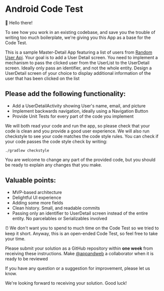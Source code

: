 # Android Code Test

👋 Hello there!

To see how you work in an existing codebase, and save you the trouble of writing too much boilerplate, we're giving you this App as a base for the Code Test.

This is a sample Master-Detail App featuring a list of users from [Random User Api](https://randomuser.me/). Your goal is to add a User Detail screen.
You need to implement a mechanism to pass the clicked user from the UserList to the UserDetail screen. Ideally only pass an identifier, and not the whole entity.
Design a UserDetail screen of your choice to display additional information of the user that has been clicked on the list

## Please add the following functionality:

- Add a UserDetailActivity showing User's name, email, and picture
- Implement backwards navigation, ideally using a Navigation Button
- Provide Unit Tests for every part of the code you implement

We will both read your code and run the app, so please check that your code is clean and you provide a good user experience.
We will also run checkstyle to see your code matches the code style rules. You can check if your code passes the code style check by writing:

    ./gradlew checkstyle

You are welcome to change any part of the provided code, but you should be ready to explain any changes that you make.

## Valuable points:

- MVP-based architecture
- Delightful UI experience
- Adding some more fields
- Clean history. Small, and readable commits
- Passing only an identifier to UserDetail screen instead of the entire entity. No parcelables or Serializables involved

⏰ We don't want you to spend to much time on the Code Test so we tried to keep it short. Anyway, this is an open-ended Code Test, so feel free to take your time.

Please submit your solution as a GitHub repository within **one week** from receiving these instructions. Make [@appandweb](https://github.com/appandweb) a collaborator when it is ready to be reviewed

If you have any question or a suggestion for improvement, please let us know.

We're looking forward to receiving your solution. Good luck!